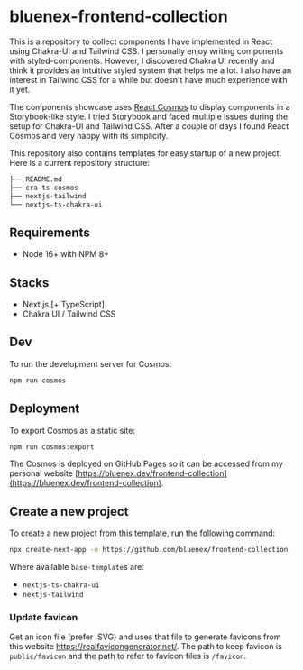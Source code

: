 # bluenex-frontend-collection

This is a repository to collect components I have implemented in React using Chakra-UI and Tailwind CSS. I personally enjoy writing components with styled-components. However, I discovered Chakra UI recently and think it provides an intuitive styled system that helps me a lot. I also have an interest in Tailwind CSS for a while but doesn't have much experience with it yet.

The components showcase uses [React Cosmos](https://reactcosmos.org/) to display components in a Storybook-like style. I tried Storybook and faced multiple issues during the setup for Chakra-UI and Tailwind CSS. After a couple of days I found React Cosmos and very happy with its simplicity.

This repository also contains templates for easy startup of a new project. Here is a current repository structure:

```sh
├── README.md
├── cra-ts-cosmos
├── nextjs-tailwind
└── nextjs-ts-chakra-ui
```

## Requirements

- Node 16+ with NPM 8+

## Stacks

- Next.js [+ TypeScript]
- Chakra UI / Tailwind CSS

## Dev

To run the development server for Cosmos:

```sh
npm run cosmos
```

## Deployment

To export Cosmos as a static site:

```sh
npm run cosmos:export
```

The Cosmos is deployed on GitHub Pages so it can be accessed from my personal website [https://bluenex.dev/frontend-collection](https://bluenex.dev/frontend-collection).

## Create a new project

To create a new project from this template, run the following command:

```sh
npx create-next-app -e https://github.com/bluenex/frontend-collection --example-path <base-template>
```

Where available `base-template`s are:

- `nextjs-ts-chakra-ui`
- `nextjs-tailwind`

### Update favicon

Get an icon file (prefer .SVG) and uses that file to generate favicons from this website https://realfavicongenerator.net/. The path to keep favicon is `public/favicon` and the path to refer to favicon files is `/favicon`.